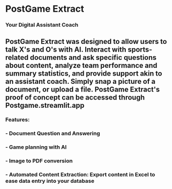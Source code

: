 # PostGame Extract
### Your Digital Assistant Coach

##  PostGame Extract was designed to allow users to talk X's and O's with AI. Interact with sports-related documents and ask specific questions about content, analyze team performance and summary statistics, and provide support akin to an assistant coach. Simply snap a picture of a document, or upload a file. PostGame Extract's proof of concept can be accessed through Postgame.streamlit.app

### Features:
### - Document Question and Answering
### - Game planning with AI
### - Image to PDF conversion
### - Automated Content Extraction: Export content in Excel to ease data entry into your database
